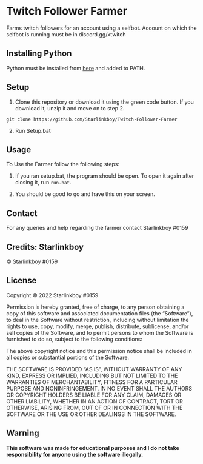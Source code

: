 # Twitch Follower Farmer
 Farms twitch followers for an account using a selfbot. Account on which the selfbot is running must be in discord.gg/xtwitch
 
 ## Installing Python
 Python must be installed from [here](https://python.org) and added to PATH.
 
 ## Setup
 1. Clone this repository or download it using the green code button. If you download it, unzip it and move on to step 2.
 ```
 git clone https://github.com/Starlinkboy/Twitch-Follower-Farmer
 ```
 2. Run Setup.bat
 
 ## Usage
 To Use the Farmer follow the following steps: 
 1. If you ran setup.bat, the program should be open. To open it again after closing it, run ```run.bat```.
 
 2. You should be good to go and have this on your screen.
 
 
 ## Contact
For any queries and help regarding the farmer contact Starlinkboy #0159

## Credits: Starlinkboy
© Starlinkboy #0159

## License
Copyright © 2022 Starlinkboy #0159

Permission is hereby granted, free of charge, to any person obtaining a copy of this software and associated documentation files (the “Software”), to deal in the Software without restriction, including without limitation the rights to use, copy, modify, merge, publish, distribute, sublicense, and/or sell copies of the Software, and to permit persons to whom the Software is furnished to do so, subject to the following conditions:

The above copyright notice and this permission notice shall be included in all copies or substantial portions of the Software.

THE SOFTWARE IS PROVIDED “AS IS”, WITHOUT WARRANTY OF ANY KIND, EXPRESS OR IMPLIED, INCLUDING BUT NOT LIMITED TO THE WARRANTIES OF MERCHANTABILITY, FITNESS FOR A PARTICULAR PURPOSE AND NONINFRINGEMENT. IN NO EVENT SHALL THE AUTHORS OR COPYRIGHT HOLDERS BE LIABLE FOR ANY CLAIM, DAMAGES OR OTHER LIABILITY, WHETHER IN AN ACTION OF CONTRACT, TORT OR OTHERWISE, ARISING FROM, OUT OF OR IN CONNECTION WITH THE SOFTWARE OR THE USE OR OTHER DEALINGS IN THE SOFTWARE.

## Warning
**This software was made for educational purposes and I do not take responsibility for anyone using the software illegally.**

